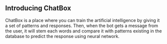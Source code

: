 ## Introducing ChatBox
ChatBox is a place where you can train the artificial intelligence by giving it a set of patterns and responses. Then, when the bot gets a message from the user, it will stem each words and compare it with patterns existing in the database to predict the response using neural network. 
